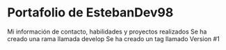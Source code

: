 # Portafolio de EstebanDev98 
Mi información de contacto, habilidades y proyectos realizados
Se ha creado una rama llamada develop
Se ha creado un tag llamado Version #1